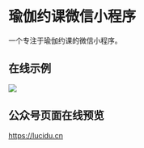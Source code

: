 # 瑜伽约课微信小程序

一个专注于瑜伽约课的微信小程序。

## 在线示例

<img src="/images/扫码_搜索联合传播样式-标准色版.png">

## 公众号页面在线预览

https://lucidu.cn

